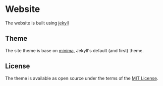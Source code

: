 # Website

The website is built using [jekyll](https://jekyllrb.com/)

## Theme

The site theme is base on [minima](https://jekyll.github.io/minima/), Jekyll's default (and
first) theme.

## License

The theme is available as open source under the terms of the [MIT License](http://opensource.org/licenses/MIT).
